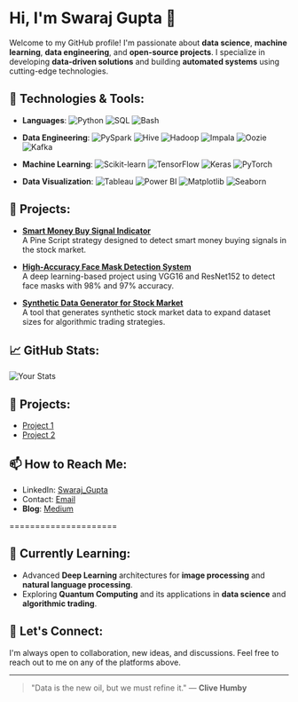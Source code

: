 # Hi, I'm Swaraj Gupta 👋

Welcome to my GitHub profile! I'm passionate about **data science**, **machine learning**, **data engineering**, and **open-source projects**. I specialize in developing **data-driven solutions** and building **automated systems** using cutting-edge technologies.

## 🔧 Technologies & Tools:

- **Languages**:  ![Python](https://img.shields.io/badge/Python-%233776AB.svg?&style=for-the-badge&logo=python&logoColor=white) ![SQL](https://img.shields.io/badge/SQL-%2300f.svg?&style=for-the-badge&logo=sql&logoColor=white) ![Bash](https://img.shields.io/badge/Bash-%23121011.svg?&style=for-the-badge&logo=gnubash&logoColor=white)

- **Data Engineering**:  ![PySpark](https://img.shields.io/badge/PySpark-%23E76F00.svg?&style=for-the-badge&logo=apache-spark&logoColor=white) ![Hive](https://img.shields.io/badge/Hive-%23FB8C00.svg?&style=for-the-badge&logo=apache-hive&logoColor=white) ![Hadoop](https://img.shields.io/badge/Hadoop-%23FF8000.svg?&style=for-the-badge&logo=apache-hadoop&logoColor=white)  ![Impala](https://img.shields.io/badge/Impala-%2340A4C7.svg?&style=for-the-badge&logo=cloudera&logoColor=white)  ![Oozie](https://img.shields.io/badge/Oozie-%236F71A3.svg?&style=for-the-badge&logo=apache&logoColor=white)  ![Kafka](https://img.shields.io/badge/Kafka-%231F1F1F.svg?&style=for-the-badge&logo=apache-kafka&logoColor=white)

- **Machine Learning**:  ![Scikit-learn](https://img.shields.io/badge/Scikit%20Learn-%23F7931E.svg?&style=for-the-badge&logo=scikit-learn&logoColor=white)  ![TensorFlow](https://img.shields.io/badge/TensorFlow-%23FF6F00.svg?&style=for-the-badge&logo=tensorflow&logoColor=white)  ![Keras](https://img.shields.io/badge/Keras-%23D00000.svg?&style=for-the-badge&logo=keras&logoColor=white)  ![PyTorch](https://img.shields.io/badge/PyTorch-%23EE4C2C.svg?&style=for-the-badge&logo=pytorch&logoColor=white)

- **Data Visualization**:  ![Tableau](https://img.shields.io/badge/Tableau-%23E97627.svg?&style=for-the-badge&logo=tableau&logoColor=white)  ![Power BI](https://img.shields.io/badge/Power%20BI-%23F2C811.svg?&style=for-the-badge&logo=powerbi&logoColor=white)  ![Matplotlib](https://img.shields.io/badge/Matplotlib-%23FF6347.svg?&style=for-the-badge&logo=matplotlib&logoColor=white)  ![Seaborn](https://img.shields.io/badge/Seaborn-%23FF8C00.svg?&style=for-the-badge&logo=seaborn&logoColor=white)

## 🚀 Projects:
- [**Smart Money Buy Signal Indicator**](https://github.com/yourusername/smart-money-buy-signal)  
  A Pine Script strategy designed to detect smart money buying signals in the stock market.
  
- [**High-Accuracy Face Mask Detection System**](https://github.com/yourusername/face-mask-detection)  
  A deep learning-based project using VGG16 and ResNet152 to detect face masks with 98% and 97% accuracy.

- [**Synthetic Data Generator for Stock Market**](https://github.com/yourusername/synthetic-data-generator)  
  A tool that generates synthetic stock market data to expand dataset sizes for algorithmic trading strategies.

## 📈 GitHub Stats:
![Your Stats](https://github-readme-stats.vercel.app/api?username=yourusername&show_icons=true&hide_title=true&hide=prs&count_private=true)

## 🚀 Projects:
- [Project 1](link-to-project)
- [Project 2](link-to-project)

## 📫 How to Reach Me:
- LinkedIn: [Swaraj_Gupta](https://www.linkedin.com/in/yourprofile/)
- Contact: [Email](mailto:meswarajgupta@gmail.com)
- **Blog**: [Medium](https://medium.com/@swarajgupta)

=====================


## 🌱 Currently Learning:
- Advanced **Deep Learning** architectures for **image processing** and **natural language processing**.
- Exploring **Quantum Computing** and its applications in **data science** and **algorithmic trading**.


## 💬 Let's Connect:
I'm always open to collaboration, new ideas, and discussions. Feel free to reach out to me on any of the platforms above.

---

> "Data is the new oil, but we must refine it." — **Clive Humby**
